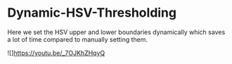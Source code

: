 # Dynamic-HSV-Thresholding
Here we set the HSV upper and lower boundaries dynamically which saves a lot of time compared to manually setting them.

![]https://youtu.be/_7OJKhZHqyQ
